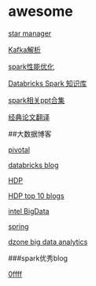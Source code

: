 # awesome

[star manager](https://app.astralapp.com/dashboard)

[Kafka解析](http://zqhxuyuan.github.io/2016/01/13/2016-01-13-Kafka-Picture/)

[spark性能优化](http://www.raychase.net/3546)

[Databricks Spark 知识库](https://aiyanbo.gitbooks.io/databricks-spark-knowledge-base-zh-cn/content/index.html)

[spark相关ppt合集](https://dzone.com/articles/smack-stack-guide)

[经典论文翻译](http://duanple.blog.163.com)


##大数据博客

[pivotal](https://blog.pivotal.io/)

[databricks blog](https://databricks.com/blog)

[HDP](http://hortonworks.com/blog/)

[HDP top 10 blogs](http://zh.hortonworks.com/blog/top-ten-blogs-from-2015/)

[intel BigData](https://software.intel.com/en-us/bigdata/apache-big-data-stack)

[spring](http://spring.io/blog)

[dzone big data analytics](https://dzone.com/big-data-analytics-tutorials-tools-news)

###spark优秀blog

[0ffff](http://0x0fff.com)
